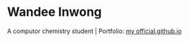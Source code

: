 # Wandee Inwong
A computor chemistry student | Portfolio: [my official.github.io](https://wandeeinwong.github.io)

